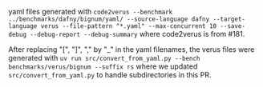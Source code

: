

yaml files generated with `code2verus --benchmark ../benchmarks/dafny/bignum/yaml/ --source-language dafny --target-language verus --file-pattern "*.yaml" --max-concurrent 10 --save-debug --debug-report --debug-summary` where code2verus is from #181.

After replacing "[", "]", "," by "_" in the yaml filenames, the verus files were generated with `uv run src/convert_from_yaml.py --bench benchmarks/verus/bignum --suffix rs` where we updated `src/convert_from_yaml.py` to handle subdirectories in this PR. 
